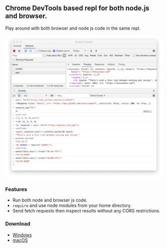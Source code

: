 ## Chrome DevTools based repl for both node.js and browser.
Play around with both browser and node js code in the same repl.

<img src='screenshot.png' width='885'>

### Features
* Run both node and browser js code.
* `require` and use node modules from your home directory.
* Send fetch requests then inspect results without any CORS restrictions.

### Download
* [Windows](https://github.com/Subash/scratch-console/releases/download/1.0.0/Scratch.Console-Setup-1.0.0.exe)
* [macOS](https://github.com/Subash/scratch-console/releases/download/1.0.0/Scratch.Console-1.0.0.zip)
